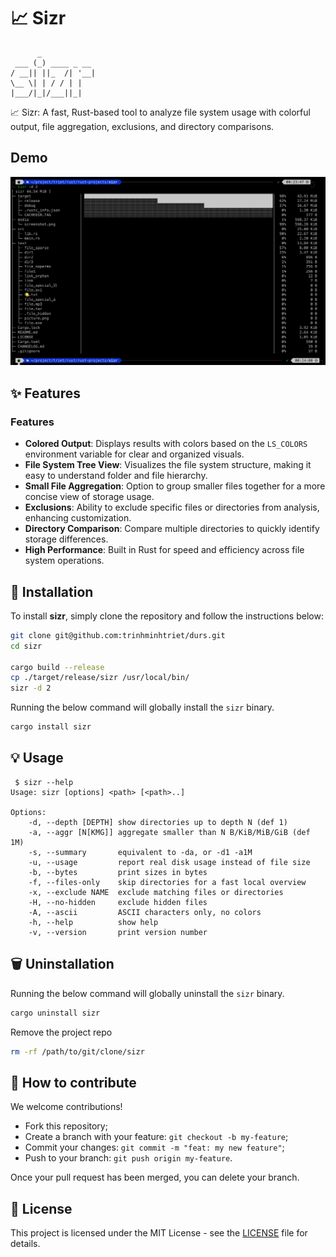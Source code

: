 # 📈 Sizr

```text
      _
 ___ (_) ____ _ __
/ __|| ||_  /| '__|
\__ \| | / / | |
|___/|_|/___||_|
```

📈 Sizr: A fast, Rust-based tool to analyze file system usage with colorful output, file aggregation, exclusions, and directory comparisons.

## Demo

![Example](media/screenshot.png)

## ✨ Features

### Features

- **Colored Output**: Displays results with colors based on the `LS_COLORS` environment variable for clear and organized visuals.
- **File System Tree View**: Visualizes the file system structure, making it easy to understand folder and file hierarchy.
- **Small File Aggregation**: Option to group smaller files together for a more concise view of storage usage.
- **Exclusions**: Ability to exclude specific files or directories from analysis, enhancing customization.
- **Directory Comparison**: Compare multiple directories to quickly identify storage differences.
- **High Performance**: Built in Rust for speed and efficiency across file system operations.

## 🚀 Installation

To install **sizr**, simply clone the repository and follow the instructions below:

```bash
git clone git@github.com:trinhminhtriet/durs.git
cd sizr

cargo build --release
cp ./target/release/sizr /usr/local/bin/
sizr -d 2
```

Running the below command will globally install the `sizr` binary.

```bash
cargo install sizr
```

## 💡 Usage

```
 $ sizr --help
Usage: sizr [options] <path> [<path>..]

Options:
    -d, --depth [DEPTH] show directories up to depth N (def 1)
    -a, --aggr [N[KMG]] aggregate smaller than N B/KiB/MiB/GiB (def 1M)
    -s, --summary       equivalent to -da, or -d1 -a1M
    -u, --usage         report real disk usage instead of file size
    -b, --bytes         print sizes in bytes
    -f, --files-only    skip directories for a fast local overview
    -x, --exclude NAME  exclude matching files or directories
    -H, --no-hidden     exclude hidden files
    -A, --ascii         ASCII characters only, no colors
    -h, --help          show help
    -v, --version       print version number
```

## 🗑️ Uninstallation

Running the below command will globally uninstall the `sizr` binary.

```bash
cargo uninstall sizr
```

Remove the project repo

```bash
rm -rf /path/to/git/clone/sizr
```

## 🤝 How to contribute

We welcome contributions!

- Fork this repository;
- Create a branch with your feature: `git checkout -b my-feature`;
- Commit your changes: `git commit -m "feat: my new feature"`;
- Push to your branch: `git push origin my-feature`.

Once your pull request has been merged, you can delete your branch.

## 📝 License

This project is licensed under the MIT License - see the [LICENSE](LICENSE) file for details.

